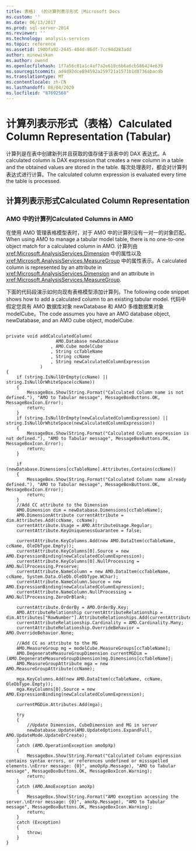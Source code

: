 ```yaml
---
title: 表格)  (的计算列表示形式 |Microsoft Docs
ms.custom: ''
ms.date: 06/13/2017
ms.prod: sql-server-2014
ms.reviewer: ''
ms.technology: analysis-services
ms.topic: reference
ms.assetid: 190bfa92-2445-404d-86df-7cc94d283add
author: minewiskan
ms.author: owend
ms.openlocfilehash: 1f7a56c01a1c4af7a2e618c6b6a6cb586424e639
ms.sourcegitcommit: ad4d92dce894592a259721a1571b1d8736abacdb
ms.translationtype: MT
ms.contentlocale: zh-CN
ms.lasthandoff: 08/04/2020
ms.locfileid: "87692568"
---
```

# <a name="calculated-column-representation-tabular"></a><span data-ttu-id="08197-102">计算列表示形式（表格）</span><span class="sxs-lookup"><span data-stu-id="08197-102">Calculated Column Representation (Tabular)</span></span>
  <span data-ttu-id="08197-103">计算列是在表中创建新列并且获取的值存储于该表中的 DAX 表达式。</span><span class="sxs-lookup"><span data-stu-id="08197-103">A calculated column is DAX expression that creates a new column in a table and the obtained values are stored in the table.</span></span> <span data-ttu-id="08197-104">每次处理表时，都会对计算列表达式进行计算。</span><span class="sxs-lookup"><span data-stu-id="08197-104">The calculated column expression is evaluated every time the table is processed.</span></span>  
  
## <a name="calculated-column-representation"></a><span data-ttu-id="08197-105">计算列表示形式</span><span class="sxs-lookup"><span data-stu-id="08197-105">Calculated Column Representation</span></span>  
  
### <a name="calculated-columns-in-amo"></a><span data-ttu-id="08197-106">AMO 中的计算列</span><span class="sxs-lookup"><span data-stu-id="08197-106">Calculated Columns in AMO</span></span>  
 <span data-ttu-id="08197-107">在使用 AMO 管理表格模型表时，对于 AMO 中的计算列没有一对一的对象匹配。</span><span class="sxs-lookup"><span data-stu-id="08197-107">When using AMO to manage a tabular model table, there is no one-to-one object match for a calculated column in AMO.</span></span> <span data-ttu-id="08197-108">计算列由 <xref:Microsoft.AnalysisServices.Dimension> 中的属性以及 <xref:Microsoft.AnalysisServices.MeasureGroup> 中的属性表示。</span><span class="sxs-lookup"><span data-stu-id="08197-108">A calculated column is represented by an attribute in <xref:Microsoft.AnalysisServices.Dimension> and an attribute in <xref:Microsoft.AnalysisServices.MeasureGroup>.</span></span>  
  
 <span data-ttu-id="08197-109">下面的代码段演示如何向现有表格模型添加计算列。</span><span class="sxs-lookup"><span data-stu-id="08197-109">The following code snippet shows how to add a calculated column to an existing tabular model.</span></span> <span data-ttu-id="08197-110">代码中假定您具有 AMO 数据库对象 newDatabase 和 AMO 多维数据集对象 modelCube。</span><span class="sxs-lookup"><span data-stu-id="08197-110">The code assumes you have an AMO database object, newDatabase, and an AMO cube object, modelCube.</span></span>  
  
```  
  
private void addCalculatedColumn(  
                   AMO.Database newDatabase  
                 , AMO.Cube modelCube  
                 , String ccTableName  
                 , String ccName  
                 , String newCalculatedColumnExpression  
             )  
{  
    if (string.IsNullOrEmpty(ccName) || string.IsNullOrWhiteSpace(ccName))  
    {  
        MessageBox.Show(String.Format("Calculated Column name is not defined."), "AMO to Tabular message", MessageBoxButtons.OK, MessageBoxIcon.Error);  
        return;  
    }  
    if (string.IsNullOrEmpty(newCalculatedColumnExpression) || string.IsNullOrWhiteSpace(newCalculatedColumnExpression))  
    {  
        MessageBox.Show(String.Format("Calculated Column expression is not defined."), "AMO to Tabular message", MessageBoxButtons.OK, MessageBoxIcon.Error);  
        return;  
    }  
  
    if (newDatabase.Dimensions[ccTableName].Attributes.Contains(ccName))  
    {  
        MessageBox.Show(String.Format("Calculated Column name already defined."), "AMO to Tabular message", MessageBoxButtons.OK, MessageBoxIcon.Error);  
        return;  
    }  
    //Add CC attribute to the Dimension  
    AMO.Dimension dim = newDatabase.Dimensions[ccTableName];  
    AMO.DimensionAttribute currentAttribute = dim.Attributes.Add(ccName, ccName);  
    currentAttribute.Usage = AMO.AttributeUsage.Regular;  
    currentAttribute.KeyUniquenessGuarantee = false;  
  
    currentAttribute.KeyColumns.Add(new AMO.DataItem(ccTableName, ccName, OleDbType.Empty));  
    currentAttribute.KeyColumns[0].Source = new AMO.ExpressionBinding(newCalculatedColumnExpression);  
    currentAttribute.KeyColumns[0].NullProcessing = AMO.NullProcessing.Preserve;  
    currentAttribute.NameColumn = new AMO.DataItem(ccTableName, ccName, System.Data.OleDb.OleDbType.WChar);  
    currentAttribute.NameColumn.Source = new AMO.ExpressionBinding(newCalculatedColumnExpression);  
    currentAttribute.NameColumn.NullProcessing = AMO.NullProcessing.ZeroOrBlank;  
  
    currentAttribute.OrderBy = AMO.OrderBy.Key;  
    AMO.AttributeRelationship currentAttributeRelationship = dim.Attributes["RowNumber"].AttributeRelationships.Add(currentAttribute.ID);  
    currentAttributeRelationship.Cardinality = AMO.Cardinality.Many;  
    currentAttributeRelationship.OverrideBehavior = AMO.OverrideBehavior.None;  
  
    //Add CC as attribute to the MG  
    AMO.MeasureGroup mg = modelCube.MeasureGroups[ccTableName];  
    AMO.DegenerateMeasureGroupDimension currentMGDim = (AMO.DegenerateMeasureGroupDimension)mg.Dimensions[ccTableName];  
    AMO.MeasureGroupAttribute mga = new AMO.MeasureGroupAttribute(ccName);  
  
    mga.KeyColumns.Add(new AMO.DataItem(ccTableName, ccName, OleDbType.Empty));  
    mga.KeyColumns[0].Source = new AMO.ExpressionBinding(newCalculatedColumnExpression);  
  
    currentMGDim.Attributes.Add(mga);  
  
    try  
    {  
        //Update Dimension, CubeDimension and MG in server  
        newDatabase.Update(AMO.UpdateOptions.ExpandFull, AMO.UpdateMode.UpdateOrCreate);  
    }  
    catch (AMO.OperationException amoOpXp)  
    {  
        MessageBox.Show(String.Format("Calculated Column expression contains syntax errors, or references undefined or missspelled elements.\nError message: {0}", amoOpXp.Message), "AMO to Tabular message", MessageBoxButtons.OK, MessageBoxIcon.Warning);  
        return;  
    }  
    catch (AMO.AmoException amoXp)  
    {  
        MessageBox.Show(String.Format("AMO exception accessing the server.\nError message: {0}", amoXp.Message), "AMO to Tabular message", MessageBoxButtons.OK, MessageBoxIcon.Warning);  
        return;  
    }  
    catch (Exception)  
    {  
        throw;  
    }  
}  
  
```  
  
  
